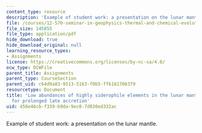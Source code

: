 ```yaml
---
content_type: resource
description: 'Example of student work: a presentation on the lunar mantle.'
file: /courses/12-570-seminar-in-geophysics-thermal-and-chemical-evolution-of-the-earth-spring-2005/456e46cbf339b9da9ec07d830ed332ac_240205_group4.pdf
file_size: 145855
file_type: application/pdf
hide_download: true
hide_download_original: null
learning_resource_types:
- Assignments
license: https://creativecommons.org/licenses/by-nc-sa/4.0/
ocw_type: OCWFile
parent_title: Assignments
parent_type: CourseSection
parent_uid: c64d9a83-9513-5163-f0b5-ff6181706379
resourcetype: Document
title: 'Low abundances of highly siderophile elements in the lunar mantle: evidence
  for prolonged late accretion'
uid: 456e46cb-f339-b9da-9ec0-7d830ed332ac
---
```

Example of student work: a presentation on the lunar mantle.